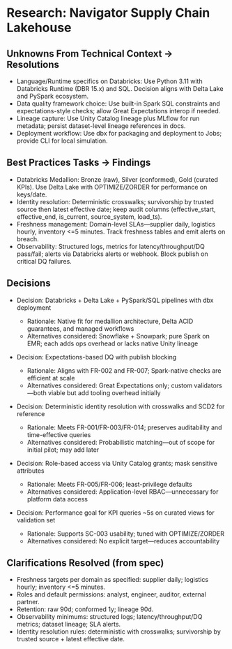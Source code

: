 # Research: Navigator Supply Chain Lakehouse

## Unknowns From Technical Context → Resolutions

- Language/Runtime specifics on Databricks: Use Python 3.11 with Databricks Runtime (DBR 15.x) and SQL. Decision aligns with Delta Lake and PySpark ecosystem.
- Data quality framework choice: Use built-in Spark SQL constraints and expectations-style checks; allow Great Expectations interop if needed.
- Lineage capture: Use Unity Catalog lineage plus MLflow for run metadata; persist dataset-level lineage references in docs.
- Deployment workflow: Use dbx for packaging and deployment to Jobs; provide CLI for local simulation.

## Best Practices Tasks → Findings

- Databricks Medallion: Bronze (raw), Silver (conformed), Gold (curated KPIs). Use Delta Lake with OPTIMIZE/ZORDER for performance on keys/date.
- Identity resolution: Deterministic crosswalks; survivorship by trusted source then latest effective date; keep audit columns (effective_start, effective_end, is_current, source_system, load_ts).
- Freshness management: Domain-level SLAs—supplier daily, logistics hourly, inventory <=5 minutes. Track freshness tables and emit alerts on breach.
- Observability: Structured logs, metrics for latency/throughput/DQ pass/fail; alerts via Databricks alerts or webhook. Block publish on critical DQ failures.

## Decisions

- Decision: Databricks + Delta Lake + PySpark/SQL pipelines with dbx deployment
  - Rationale: Native fit for medallion architecture, Delta ACID guarantees, and managed workflows
  - Alternatives considered: Snowflake + Snowpark; pure Spark on EMR; each adds ops overhead or lacks native Unity lineage

- Decision: Expectations-based DQ with publish blocking
  - Rationale: Aligns with FR-002 and FR-007; Spark-native checks are efficient at scale
  - Alternatives considered: Great Expectations only; custom validators—both viable but add tooling overhead initially

- Decision: Deterministic identity resolution with crosswalks and SCD2 for reference
  - Rationale: Meets FR-001/FR-003/FR-014; preserves auditability and time-effective queries
  - Alternatives considered: Probabilistic matching—out of scope for initial pilot; may add later

- Decision: Role-based access via Unity Catalog grants; mask sensitive attributes
  - Rationale: Meets FR-005/FR-006; least-privilege defaults
  - Alternatives considered: Application-level RBAC—unnecessary for platform data access

- Decision: Performance goal for KPI queries ~5s on curated views for validation set
  - Rationale: Supports SC-003 usability; tuned with OPTIMIZE/ZORDER
  - Alternatives considered: No explicit target—reduces accountability

## Clarifications Resolved (from spec)

- Freshness targets per domain as specified: supplier daily; logistics hourly; inventory <=5 minutes.
- Roles and default permissions: analyst, engineer, auditor, external partner.
- Retention: raw 90d; conformed 1y; lineage 90d.
- Observability minimums: structured logs; latency/throughput/DQ metrics; dataset lineage; SLA alerts.
- Identity resolution rules: deterministic with crosswalks; survivorship by trusted source + latest effective date.


